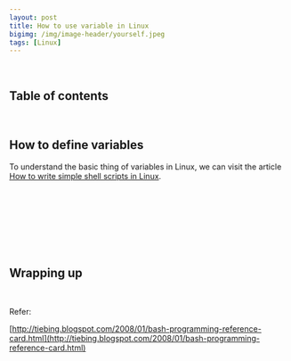 ```yaml
---
layout: post
title: How to use variable in Linux
bigimg: /img/image-header/yourself.jpeg
tags: [Linux]
---
```





<br>

## Table of contents





<br>

## How to define variables

To understand the basic thing of variables in Linux, we can visit the article [How to write simple shell scripts in Linux](https://ducmanhphan.github.io/2019-11-02-How-to-write-simple-scripts-in-linux/).




<br>

## 






<br>

## 





<br>

## Wrapping up




<br>

Refer:

[http://tiebing.blogspot.com/2008/01/bash-programming-reference-card.html](http://tiebing.blogspot.com/2008/01/bash-programming-reference-card.html)
